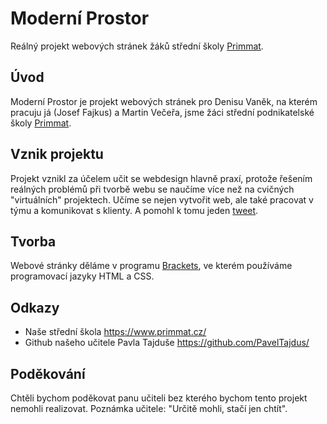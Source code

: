 # Moderní Prostor

Reálný projekt webových stránek žáků střední školy [Primmat](https://www.primmat.cz/).

## Úvod

Moderní Prostor je projekt webových stránek pro Denisu Vaněk, na kterém pracuju já (Josef Fajkus) a Martin Večeřa, jsme žáci střední podnikatelské školy [Primmat](https://www.primmat.cz/).

## Vznik projektu

Projekt vznikl za účelem učit se webdesign hlavně praxí, protože řešením reálných problémů při tvorbě webu se naučíme více než na cvičných "virtuálních" projektech. Učíme se nejen vytvořit web, ale také pracovat v týmu a komunikovat s klienty.
A pomohl k tomu jeden [tweet](https://twitter.com/PTajdus/status/933719539719856129).

## Tvorba

Webové stránky děláme v programu [Brackets](http://brackets.io/), ve kterém používáme programovací jazyky HTML a CSS.

## Odkazy

- Naše střední škola <https://www.primmat.cz/>
- Github našeho učitele Pavla Tajduše <https://github.com/PavelTajdus/>

## Poděkování

Chtěli bychom poděkovat panu učiteli bez kterého bychom tento projekt nemohli realizovat.
Poznámka učitele: "Určitě mohli, stačí jen chtít".
